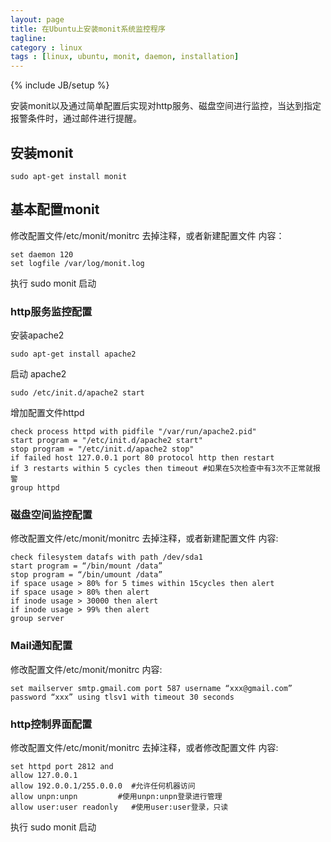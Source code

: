 ```yaml
---
layout: page
title: 在Ubuntu上安装monit系统监控程序
tagline: 
category : linux
tags : [linux, ubuntu, monit, daemon, installation]
---
```

{% include JB/setup %}

安装monit以及通过简单配置后实现对http服务、磁盘空间进行监控，当达到指定报警条件时，通过邮件进行提醒。

## 安装monit
    sudo apt-get install monit

## 基本配置monit
修改配置文件/etc/monit/monitrc
去掉注释，或者新建配置文件
内容：

    set daemon 120
    set logfile /var/log/monit.log


执行 sudo monit 启动

### http服务监控配置
安装apache2

    sudo apt-get install apache2

启动 apache2

    sudo /etc/init.d/apache2 start

增加配置文件httpd

    check process httpd with pidfile "/var/run/apache2.pid"
    start program = "/etc/init.d/apache2 start"
    stop program = "/etc/init.d/apache2 stop"
    if failed host 127.0.0.1 port 80 protocol http then restart
    if 3 restarts within 5 cycles then timeout #如果在5次检查中有3次不正常就报警
    group httpd

### 磁盘空间监控配置
修改配置文件/etc/monit/monitrc
去掉注释，或者新建配置文件
内容:

    check filesystem datafs with path /dev/sda1
    start program = “/bin/mount /data”
    stop program = “/bin/umount /data”
    if space usage > 80% for 5 times within 15cycles then alert
    if space usage > 80% then alert
    if inode usage > 30000 then alert
    if inode usage > 99% then alert
    group server

### Mail通知配置
修改配置文件/etc/monit/monitrc
内容:

    set mailserver smtp.gmail.com port 587 username “xxx@gmail.com” password “xxx” using tlsv1 with timeout 30 seconds

### http控制界面配置
修改配置文件/etc/monit/monitrc
去掉注释，或者修改配置文件
内容:

    set httpd port 2812 and
    allow 127.0.0.1
    allow 192.0.0.1/255.0.0.0  #允许任何机器访问
    allow unpn:unpn         #使用unpn:unpn登录进行管理
    allow user:user readonly   #使用user:user登录，只读

执行 sudo monit 启动
